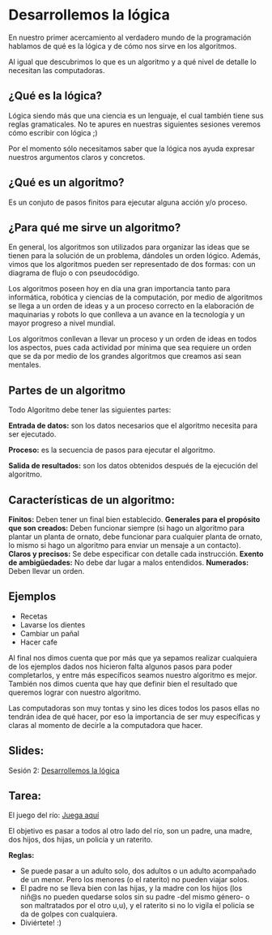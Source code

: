 Desarrollemos la lógica
==
En nuestro primer acercamiento al verdadero mundo de la programación hablamos de qué es la lógica y de cómo nos sirve en los algoritmos.

Al igual que descubrimos lo que es un algoritmo y a qué nivel de detalle lo necesitan las computadoras.


¿Qué es la lógica?
--
Lógica siendo más que una ciencia es un lenguaje, el cual también tiene sus reglas gramaticales. No te apures en nuestras siguientes sesiones veremos cómo escribir con lógica ;)

Por el momento sólo necesitamos saber que la lógica nos ayuda expresar nuestros argumentos claros y concretos.
 

¿Qué es un algoritmo?
--
Es un conjuto de pasos finitos para ejecutar alguna acción y/o proceso.


¿Para qué me sirve un algoritmo?
--

En general, los algoritmos son utilizados para organizar las ideas que se tienen para la solución de un problema, dándoles un orden lógico. Además, vimos que los algoritmos pueden ser representado de dos formas: con un diagrama de flujo o con pseudocódigo.

Los algoritmos poseen hoy en día una gran importancia tanto para informática, robótica y ciencias de la computación, por medio de algoritmos se llega a un orden de ideas y a un proceso correcto en la elaboración de maquinarias y robots lo que conlleva a un avance en la tecnología y un mayor progreso a nivel mundial.

Los algoritmos conllevan a llevar un proceso y un orden de ideas en todos los aspectos, pues cada actividad por mínima que sea requiere un orden que se da por medio de los grandes algoritmos que creamos asi sean mentales.


Partes de un algoritmo
--

Todo Algoritmo debe tener las siguientes partes:

**Entrada de datos:** son los datos necesarios que el algoritmo necesita para ser ejecutado.

**Proceso:** es la secuencia de pasos para ejecutar el algoritmo.

**Salida de resultados:** son los datos obtenidos después de la ejecución del algoritmo.

Características de un algoritmo:
--
**Finitos:** Deben tener un final bien establecido.
**Generales para el propósito que son creados:** Deben funcionar siempre (si hago un algoritmo para plantar un planta de ornato, debe funcionar para cualquier planta de ornato, lo mismo si hago un algoritmo para enviar un mensaje a un contacto).
**Claros y precisos:** Se debe especificar con detalle cada instrucción.
**Exento de ambigüedades:**  No debe dar lugar a malos entendidos.
**Numerados:** Deben llevar un orden.

Ejemplos
--
- Recetas
- Lavarse los dientes
- Cambiar un pañal
- Hacer cafe


Al final nos dimos cuenta que por más que ya sepamos realizar cualquiera de los ejemplos dados nos hicieron falta algunos pasos para poder completarlos, y entre más específicos seamos nuestro algoritmo es mejor. También nos dimos cuenta que hay que definir bien el resultado que queremos lograr con nuestro algoritmo.

Las computadoras son muy tontas y sino les dices todos los pasos ellas no tendrán idea de qué hacer, por eso la importancia de ser muy específicas y claras al momento de decirle a la computadora que hacer.

Slides:
--
Sesión 2: [Desarrollemos la lógica](https://www.haikudeck.com/baby-steps-education-presentation-udgjCCdvSw)

Tarea:
--
El juego del río: [Juega aquí](http://freeweb.siol.net/danej/riverIQGame.swf)

El objetivo es pasar a todos al otro lado del río, son un padre, una madre, dos hijos, dos hijas, un policía y un raterito.

**Reglas:**
- Se puede pasar a un adulto solo, dos adultos o un adulto acompañado de un menor. Pero los menores (o el raterito) no pueden viajar solos.
- El padre no se lleva bien con las hijas, y la madre con los hijos (los niñ@s no pueden quedarse solos sin su padre -del mismo género- o son maltratados por el otro u,u), y el raterito si no lo vigila el policía se da de golpes con cualquiera.
- Diviértete! :)
